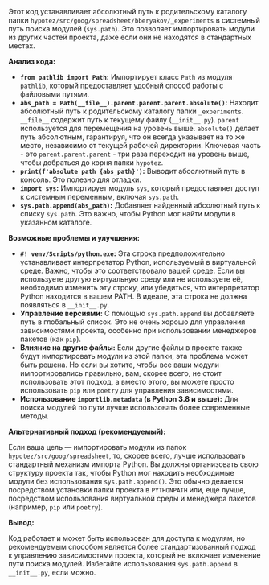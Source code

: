 Этот код устанавливает абсолютный путь к родительскому каталогу папки `hypotez/src/goog/spreadsheet/bberyakov/_experiments` в системный путь поиска модулей (`sys.path`).  Это позволяет импортировать модули из других частей проекта, даже если они не находятся в стандартных местах.

**Анализ кода:**

* **`from pathlib import Path`:** Импортирует класс `Path` из модуля `pathlib`, который предоставляет удобный способ работы с файловыми путями.
* **`abs_path = Path(__file__).parent.parent.parent.absolute()`:** Находит абсолютный путь к родительскому каталогу папки `_experiments`.  `__file__` содержит путь к текущему файлу (`__init__.py`).  `parent` используется для перемещения на уровень выше.  `absolute()` делает путь абсолютным, гарантируя, что он всегда указывает на то же место, независимо от текущей рабочей директории.  Ключевая часть - это `parent.parent.parent` - три раза переходит на уровень выше, чтобы добраться до корня папки `hypotez`.
* **`print(f'absolute path {abs_path}')`:** Выводит абсолютный путь в консоль.  Это полезно для отладки.
* **`import sys`:** Импортирует модуль `sys`, который предоставляет доступ к системным переменным, включая `sys.path`.
* **`sys.path.append(abs_path)`:** Добавляет найденный абсолютный путь к списку `sys.path`. Это важно, чтобы Python мог найти модули в указанном каталоге.

**Возможные проблемы и улучшения:**

* **`#! venv/Scripts/python.exe`:** Эта строка предположительно устанавливает интерпретатор Python, используемый в виртуальной среде.  Важно, чтобы это соответствовало вашей среде. Если вы используете другую виртуальную среду или не используете её, необходимо изменить эту строку, или убедиться, что интерпретатор Python находится в вашем PATH.  В идеале, эта строка не должна появляться в `__init__.py`.
* **Управление версиями:**  С помощью `sys.path.append` вы добавляете путь в глобальный список. Это не очень хорошо для управления зависимостями проекта, особенно при использовании менеджеров пакетов (как `pip`).
* **Влияние на другие файлы:** Если другие файлы в проекте также будут импортировать модули из этой папки, эта проблема может быть решена. Но если вы хотите, чтобы все ваши модули импортировались правильно, вам, скорее всего, не стоит использовать этот подход, а вместо этого, вы можете просто использовать `pip` или `poetry` для управления зависимостями.
* **Использование `importlib.metadata` (в Python 3.8 и выше):**  Для поиска модулей по пути лучше использовать более современные методы.

**Альтернативный подход (рекомендуемый):**

Если ваша цель — импортировать модули из папок `hypotez/src/goog/spreadsheet`, то, скорее всего,  лучше использовать стандартный механизм импорта Python.  Вы должны организовать свою структуру проекта так, чтобы Python мог находить необходимые модули без использования `sys.path.append()`.  Это обычно делается посредством установки папки проекта в `PYTHONPATH` или, еще лучше, посредством использования виртуальной среды и менеджера пакетов (например, `pip` или `poetry`).


**Вывод:**

Код работает и может быть использован для доступа к модулям, но рекомендуемым способом является более стандартизованный подход к управлению зависимостями проекта, который не включает изменение пути поиска модулей.  Избегайте использования `sys.path.append` в `__init__.py`, если можно.